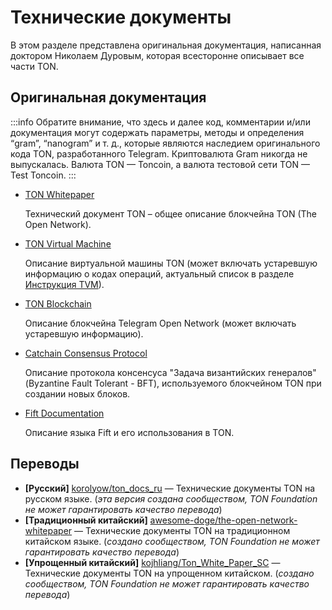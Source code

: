 # Технические документы

В этом разделе представлена ​​оригинальная документация, написанная доктором Николаем Дуровым, которая всесторонне описывает все части TON.

## Оригинальная документация

:::info
Обратите внимание, что здесь и далее код, комментарии и/или документация могут содержать параметры, методы и определения “gram”, “nanogram” и т. д., которые являются наследием оригинального кода TON, разработанного Telegram. Криптовалюта Gram никогда не выпускалась. Валюта TON — Toncoin, а валюта тестовой сети TON — Test Toncoin.
:::

- [TON Whitepaper](https://docs.ton.org/ton.pdf)

  Технический документ TON – общее описание блокчейна TON (The Open Network).

- [TON Virtual Machine](https://docs.ton.org/tvm.pdf)

  Описание виртуальной машины TON (может включать устаревшую информацию о кодах операций, актуальный список в разделе [Инструкция TVM](/v3/documentation/tvm/tvm-overview)).

- [TON Blockchain](https://docs.ton.org/tblkch.pdf)

  Описание блокчейна Telegram Open Network (может включать устаревшую информацию).

- [Catchain Consensus Protocol](https://docs.ton.org/catchain.pdf)

  Описание протокола консенсуса "Задача византийских генералов"
  (Byzantine Fault Tolerant - BFT), используемого блокчейном TON при создании новых блоков.

- [Fift Documentation](https://docs.ton.org/fiftbase.pdf)

  Описание языка Fift и его использования в TON.

## Переводы

- **\[Русский]** [korolyow/ton_docs_ru](https://github.com/Korolyow/TON_docs_ru) — Технические документы TON на русском языке. (*эта версия создана сообществом, TON Foundation не может гарантировать качество перевода*)
- **\[Традиционный китайский]** [awesome-doge/the-open-network-whitepaper](https://github.com/awesome-doge/TON_Paper/blob/main/zh_ton.pdf) — Технические документы TON на традиционном китайском языке. (*создано сообществом, TON Foundation не может гарантировать качество перевода*)
- **\[Упрощенный китайский]** [kojhliang/Ton_White_Paper_SC](https://github.com/kojhliang/Ton_White_Paper_SC/blob/main/Ton%E5%8C%BA%E5%9D%97%E9%93%BE%E7%99%BD%E7%9A%AE%E4%B9%A6_%E7%AE%80%E4%BD%93%E4%B8%AD%E6%96%87%E7%89%88.pdf) — Технические документы TON на упрощенном китайском. (*создано сообществом, TON Foundation не может гарантировать качество перевода*)
